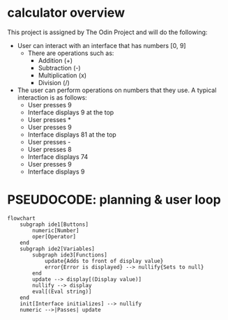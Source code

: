 # calculator overview

This project is assigned by The Odin Project and will do the following:

- User can interact with an interface that has numbers [0, 9]
  - There are operations such as:
    - Addition (+)
    - Subtraction (-)
    - Multiplication (x)
    - Division (/)
- The user can perform operations on numbers that they use. A typical interaction is as follows:
  - User presses 9
  - Interface displays 9 at the top
  - User presses \*
  - User presses 9
  - Interface displays 81 at the top
  - User presses -
  - User presses 8
  - Interface displays 74
  - User presses 9
  - Interface displays 9

# PSEUDOCODE: planning & user loop

```mermaid
flowchart
	subgraph ide1[Buttons]
		numeric[Number]
		oper[Operator]
	end
	subgraph ide2[Variables]
		subgraph ide3[Functions]
			update{Adds to front of display value}
			error{Error is displayed} --> nullify{Sets to null}
		end
		update --> display[(Display value)]
		nullify --> display
		eval[(Eval string)]
	end
	init[Interface initializes] --> nullify
	numeric -->|Passes| update
```
